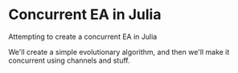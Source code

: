 # Concurrent EA in Julia

Attempting to create a concurrent EA in Julia

We'll create a simple evolutionary algorithm, and then we'll make it
concurrent using channels and stuff.
